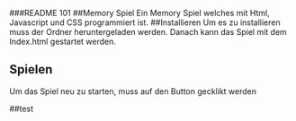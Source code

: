###README 101
##Memory Spiel
Ein Memory Spiel welches mit Html, Javascript und CSS programmiert ist.
##Installieren
Um es zu installieren muss der Ordner heruntergeladen werden.
Danach kann das Spiel mit dem Index.html gestartet werden.
## Spielen
Um das Spiel neu zu starten, muss auf den Button gecklikt werden

##test
